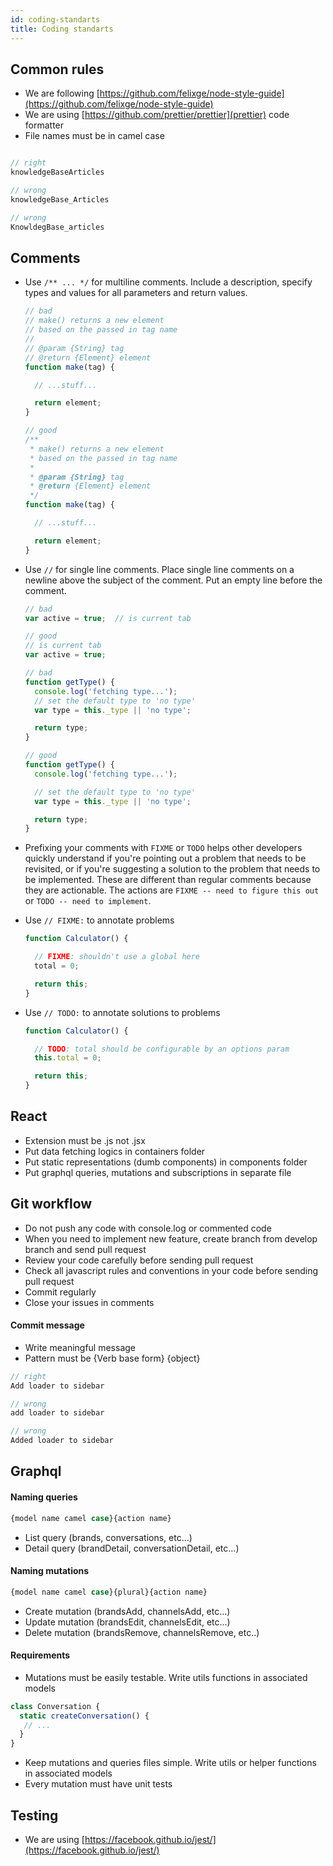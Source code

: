 ```yaml
---
id: coding-standarts
title: Coding standarts
---
```

## Common rules
  - We are following [https://github.com/felixge/node-style-guide](https://github.com/felixge/node-style-guide)
  - We are using [https://github.com/prettier/prettier](prettier) code formatter
  - File names must be in camel case
  ```javascript
  
  // right
  knowledgeBaseArticles

  // wrong
  knowledgeBase_Articles

  // wrong
  KnowldegBase_articles
  ``` 

## Comments

  - Use `/** ... */` for multiline comments. Include a description, specify types and values for all parameters and return values.

    ```javascript
    // bad
    // make() returns a new element
    // based on the passed in tag name
    //
    // @param {String} tag
    // @return {Element} element
    function make(tag) {

      // ...stuff...

      return element;
    }

    // good
    /**
     * make() returns a new element
     * based on the passed in tag name
     *
     * @param {String} tag
     * @return {Element} element
     */
    function make(tag) {

      // ...stuff...

      return element;
    }
    ```

  - Use `//` for single line comments. Place single line comments on a newline above the subject of the comment. Put an empty line before the comment.

    ```javascript
    // bad
    var active = true;  // is current tab

    // good
    // is current tab
    var active = true;

    // bad
    function getType() {
      console.log('fetching type...');
      // set the default type to 'no type'
      var type = this._type || 'no type';

      return type;
    }

    // good
    function getType() {
      console.log('fetching type...');

      // set the default type to 'no type'
      var type = this._type || 'no type';

      return type;
    }
    ```

  - Prefixing your comments with `FIXME` or `TODO` helps other developers quickly understand if you're pointing out a problem that needs to be revisited, or if you're suggesting a solution to the problem that needs to be implemented. These are different than regular comments because they are actionable. The actions are `FIXME -- need to figure this out` or `TODO -- need to implement`.

  - Use `// FIXME:` to annotate problems

    ```javascript
    function Calculator() {

      // FIXME: shouldn't use a global here
      total = 0;

      return this;
    }
    ```

  - Use `// TODO:` to annotate solutions to problems

    ```javascript
    function Calculator() {

      // TODO: total should be configurable by an options param
      this.total = 0;

      return this;
    }
    ```

## React
  - Extension must be .js not .jsx
  - Put data fetching logics in containers folder
  - Put static representations (dumb components) in components folder
  - Put graphql queries, mutations and subscriptions in separate file

## Git workflow
  - Do not push any code with console.log or commented code
  - When you need to implement new feature, create branch from develop branch and send pull request
  - Review your code carefully before sending pull request
  - Check all javascript rules and conventions in your code before sending pull request
  - Commit regularly
  - Close your issues in comments
  #### Commit message
  - Write meaningful message
  - Pattern must be {Verb base form} {object}
 
  ```javascript
  // right
  Add loader to sidebar

  // wrong
  add loader to sidebar

  // wrong
  Added loader to sidebar
  ```

## Graphql
 #### Naming queries
 ```javascript 
 {model name camel case}{action name}
 ```
 - List query (brands, conversations, etc...)
 - Detail query (brandDetail, conversationDetail, etc...)

 #### Naming mutations
 ```javascript 
 {model name camel case}{plural}{action name}
 ```
 - Create mutation (brandsAdd, channelsAdd, etc...)
 - Update mutation (brandsEdit, channelsEdit, etc...)
 - Delete mutation (brandsRemove, channelsRemove, etc..)

 #### Requirements
 - Mutations must be easily testable. Write utils functions in associated models
 ```javascript 
 class Conversation {
   static createConversation() {
    // ...
   }
 }
 ```
 - Keep mutations and queries files simple. Write utils or helper functions in associated models
 - Every mutation must have unit tests

## Testing
- We are using [https://facebook.github.io/jest/](https://facebook.github.io/jest/)